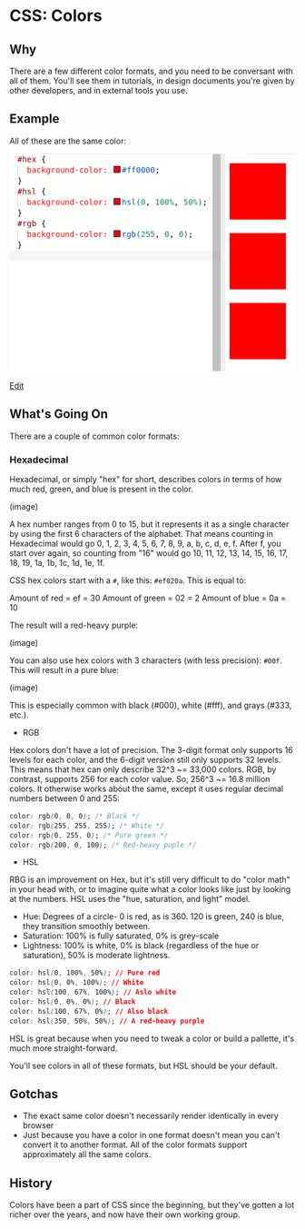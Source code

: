 # CSS: Colors

## Why

There are a few different color formats, and you need to be conversant with all of them. You'll see them in tutorials, in design documents you're given by other developers, and in external tools you use.

## Example

All of these are the same color:

![3 boxes with different color models that are the same color](screenshots/same-color.png)

[Edit](https://replit.com/@KyleCoberly/example-same-color#index.css)

## What's Going On

There are a couple of common color formats:

### Hexadecimal

Hexadecimal, or simply "hex" for short, describes colors in terms of how much red, green, and blue is present in the color.

(image)

A hex number ranges from 0 to 15, but it represents it as a single character by using the first 6 characters of the alphabet. That means counting in Hexadecimal would go 0, 1, 2, 3, 4, 5, 6, 7, 8, 9, a, b, c, d, e, f. After f, you start over again, so counting from "16" would go 10, 11, 12, 13, 14, 15, 16, 17, 18, 19, 1a, 1b, 1c, 1d, 1e, 1f.

CSS hex colors start with a `#`, like this: `#ef020a`. This is equal to:

Amount of red = ef = 30
Amount of green = 02 = 2
Amount of blue = 0a = 10

The result will a red-heavy purple:

(image)

You can also use hex colors with 3 characters (with less precision): `#00f`. This will result in a pure blue:

(image)

This is especially common with black (#000), white (#fff), and grays (#333, etc.).

* RGB

Hex colors don't have a lot of precision. The 3-digit format only supports 16 levels for each color, and the 6-digit version still only supports 32 levels. This means that hex can only describe 32^3 ~= 33,000 colors. RGB, by contrast, supports 256 for each color value. So, 256^3 ~= 16.8 million colors. It otherwise works about the same, except it uses regular decimal numbers between 0 and 255:

```css
color: rgb(0, 0, 0); /* Black */
color: rgb(255, 255, 255); /* White */
color: rgb(0, 255, 0); /* Pure green */
color: rgb(200, 0, 100); /* Red-heavy puple */
```

* HSL

RBG is an improvement on Hex, but it's still very difficult to do "color math" in your head with, or to imagine quite what a color looks like just by looking at the numbers. HSL uses the "hue, saturation, and light" model.

* Hue: Degrees of a circle- 0 is red, as is 360. 120 is green, 240 is blue, they transition smoothly between.
* Saturation: 100% is fully saturated, 0% is grey-scale
* Lightness: 100% is white, 0% is black (regardless of the hue or saturation), 50% is moderate lightness.

```css
color: hsl(0, 100%, 50%); // Pure red
color: hsl(0, 0%, 100%); // White
color: hsl(100, 67%, 100%); // Aslo white
color: hsl(0, 0%, 0%); // Black
color: hsl(100, 67%, 0%); // Also black
color: hsl(350, 50%, 50%); // A red-heavy purple
```

HSL is great because when you need to tweak a color or build a pallette, it's much more straight-forward.

You'll see colors in all of these formats, but HSL should be your default.

## Gotchas

* The exact same color doesn't necessarily render identically in every browser
* Just because you have a color in one format doesn't mean you can't convert it to another format. All of the color formats support approximately all the same colors.

## History

Colors have been a part of CSS since the beginning, but they've gotten a lot richer over the years, and now have their own working group.
